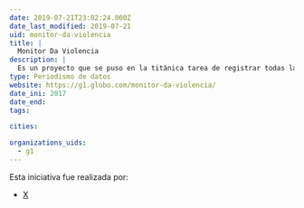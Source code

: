```yaml
---
date: 2019-07-21T23:02:24.000Z
date_last_modified: 2019-07-21
uid: monitor-da-violencia
title: |
  Monitor Da Violencia
description: |
  Es un proyecto que se puso en la titánica tarea de registrar todas las muertes violentas en Brasil en el 2017. Alrededor de 230 periodistas colaboraron en las historias.
type: Periodismo de datos
website: https://g1.globo.com/monitor-da-violencia/
date_ini: 2017
date_end: 
tags:

cities: 

organizations_uids:
  - g1
---
```


Esta iniciativa fue realizada por:

- [X](/organizaciones/g1)
